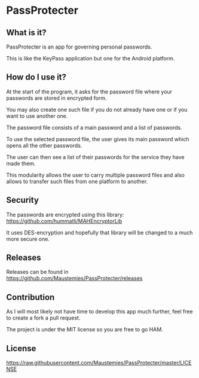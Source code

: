 # PassProtecter

## What is it?

PassProtecter is an app for governing personal passwords.

This is like the KeyPass application but one for the Android platform.

## How do I use it?

At the start of the program, it asks for the password file where your passwords are stored in encrypted form.

You may also create one such file if you do not already have one or if you want to use another one.

The password file consists of a main password and a list of passwords.

To use the selected password file, the user gives its main password which opens all the other passwords.

The user can then see a list of their passwords for the service they have made them.


This modularity allows the user to carry multiple password files and also allows to transfer such files from one platform to another.

## Security

The passwords are encrypted using this library: https://github.com/hummatli/MAHEncryptorLib

It uses DES-encryption and hopefully that library will be changed to a much more secure one.

## Releases

Releases can be found in https://github.com/Maustemies/PassProtecter/releases

## Contribution

As I will most likely not have time to develop this app much further, feel free to create a fork a pull request.

The project is under the MIT license so you are free to go HAM.

## License
https://raw.githubusercontent.com/Maustemies/PassProtecter/master/LICENSE
